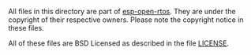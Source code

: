 All files in this directory are part of [esp-open-rtos](https://github.com/SuperHouse/esp-open-rtos.git). They are under the copyright of their respective owners. Please note the copyright notice in these files.

All of these files are BSD Licensed as described in the file [LICENSE](https://github.com/SuperHouse/esp-open-rtos/blob/master/LICENSE).
